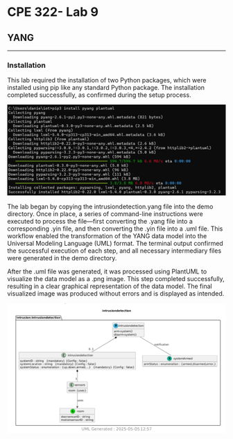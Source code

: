 # CPE 322- Lab 9
## YANG

---

### Installation

This lab required the installation of two Python packages, which were installed using pip like any standard Python package. The installation completed successfully, as confirmed during the setup process.

![Half Adder](lab9install.png)

The lab began by copying the intrusiondetection.yang file into the demo directory. Once in place, a series of command-line instructions were executed to process the file—first converting the .yang file into a corresponding .yin file, and then converting the .yin file into a .uml file. This workflow enabled the transformation of the YANG data model into the Universal Modeling Language (UML) format. The terminal output confirmed the successful execution of each step, and all necessary intermediary files were generated in the demo directory.

After the .uml file was generated, it was processed using PlantUML to visualize the data model as a .png image. This step completed successfully, resulting in a clear graphical representation of the data model. The final visualized image was produced without errors and is displayed as intended.

![Half Adder](Lab9.png)
